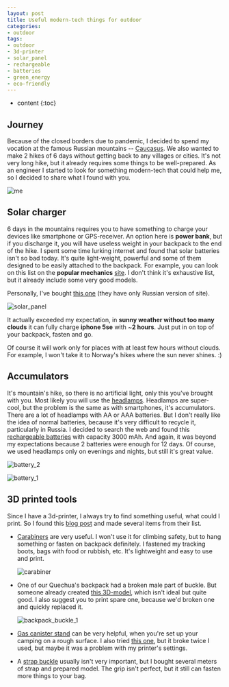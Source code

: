 ```yaml
---
layout: post
title: Useful modern-tech things for outdoor
categories:
- outdoor
tags:
- outdoor
- 3d-printer
- solar_panel
- rechargeable
- batteries
- green_energy
- eco-friendly
---
```


* content
{:toc}


## Journey

Because of the closed borders due to pandemic, I decided to spend my vocation at the famous Russian mountains -- [Caucasus](https://en.wikipedia.org/wiki/Caucasus_Mountains). We also wanted to make 2 hikes of 6 days without getting back to any villages or cities. It's not very long hike, but it already requires some things to be well-prepared.
As an engineer I started to look for something modern-tech that could help me, so I decided to share what I found with you.

![me](/assets/images/useful-tech-for-outdoor/me.jpg)

## Solar charger

6 days in the mountains requires you to have something to charge your devices like smartphone or GPS-receiver. An option here is **power bank**, but if you discharge it, you will have useless weight in your backpack to the end of the hike.
I spent some time lurking internet and found that solar batteries isn't so bad today. It's quite light-weight, powerful and some of them designed to be easily attached to the backpack.
For example, you can look on this list on the **popular mechanics** [site](https://www.popularmechanics.com/adventure/outdoor-gear/a33022426/best-solar-chargers/). I don't think it's exhaustive list, but it already include some very good models.

Personally, I've bought [this one](https://www.inter-step.ru/catalog/product/solnechnoe_zu_3_paneli_15vt_usb.html) (they have only Russian version of site).

![solar_panel](/assets/images/useful-tech-for-outdoor/solar_battery.jpg)

It actually exceeded my expectation, in **sunny weather without too many clouds** it can fully charge **iphone 5se** with ~**2 hours**. Just put in on top of your backpack, fasten and go.

Of course it will work only for places with at least few hours without clouds. For example, I won't take it to Norway's hikes where the sun never shines. :)

## Accumulators

It's mountain's hike, so there is no artificial light, only this you've brought with you. Most likely you will use the [headlamps](https://www.theadventurejunkies.com/brightest-headlamps/).
Headlamps are super-cool, but the problem is the same as with smartphones, it's accumulators. There are a lot of headlamps with AA or AAA batteries. But I don't really like the idea of normal batteries, because it's very difficult to recycle it, particularly in Russia. I decided to search the web and found this [rechargeable batteries](https://www.aliexpress.com/item/32983512561.html) with capacity 3000 mAh. And again, it was beyond my expectations because 2 batteries were enough for 12 days. Of course, we used headlamps only on evenings and nights, but still it's great value.

![battery_2](/assets/images/useful-tech-for-outdoor/battery_2.jpg)

![battery_1](/assets/images/useful-tech-for-outdoor/battery_1.jpg)

## 3D printed tools

Since I have a 3d-printer, I always try to find something useful, what could I print.
So I found this [blog post](https://www.digitaltrends.com/cool-tech/3d-printed-camping-backpacking-gear/) and made several items from their list.

* [Carabiners](https://www.thingiverse.com/thing:1819242) are very useful. I won't use it for climbing safety, but to hang something or fasten on backpack definitely. I fastened my tracking boots, bags with food or rubbish, etc. It's lightweight and easy to use and print.

  ![carabiner](/assets/images/useful-tech-for-outdoor/carabiner.jpg)

* One of our Quechua's backpack had a broken male part of buckle. But someone already created [this 3D-model](https://www.thingiverse.com/thing:2137647), which isn't ideal but quite good. I also suggest you to print spare one, because we'd broken one and quickly replaced it.

  ![backpack_buckle_1](/assets/images/useful-tech-for-outdoor/backpack_buckle_2.jpg)

* [Gas canister stand](https://www.thingiverse.com/thing:272127) can be very helpful, when you're set up your camping on a rough surface. I also tried [this one](https://www.thingiverse.com/thing:2755848), but it broke twice I used, but maybe it was a problem with my printer's settings.

* A [strap buckle](https://www.thingiverse.com/thing:2814683) usually isn't very important, but I bought several meters of strap and prepared model. The grip isn't perfect, but it still can fasten more things to your bag.


